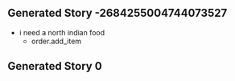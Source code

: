 ## Generated Story -2684255004744073527
* i need a north indian food
    - order.add_item

## Generated Story 0

